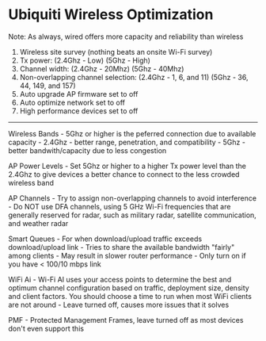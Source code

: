 # Ubiquiti Wireless Optimization

Note:
As always, wired offers more capacity and reliability than wireless

1. Wireless site survey (nothing beats an onsite Wi-Fi survey)
2. Tx power: (2.4Ghz - Low) (5Ghz - High)
3. Channel width: (2.4Ghz - 20Mhz) (5Ghz - 40Mhz)
4. Non-overlapping channel selection: (2.4Ghz - 1, 6, and 11) (5Ghz - 36, 44, 149, and 157)
5. Auto upgrade AP firmware set to off
6. Auto optimize network set to off
7. High performance devices set to off

---

Wireless Bands
	- 5Ghz or higher is the peferred connection due to available capacity
	- 2.4Ghz - better range, penetration, and compatibility
	- 5Ghz - better bandwith/capacity due to less congestion

AP Power Levels
	- Set 5Ghz or higher to a higher Tx power level than the 2.4Ghz to give devices a better chance to connect to the less crowded wireless band

AP Channels
	- Try to assign non-overlapping channels to avoid interference
	- Do NOT use DFA channels, using 5 GHz Wi-Fi frequencies that are generally reserved for radar, such as military radar, satellite communication, and weather radar

Smart Queues
	- For when download/upload traffic exceeds download/upload link
	- Tries to share the available bandwidth "fairly" among clients
	- May result in slower router performance
	- Only turn on if you have < 100/10 mbps link

WiFi Ai
	- Wi-Fi AI uses your access points to determine the best and optimum channel configuration based on traffic, deployment size, density and client factors. You should choose a time to run when most WiFi clients are not around
	- Leave turned off, causes more issues that it solves
	
PMF
	- Protected Management Frames, leave turned off as most devices don't even support this
